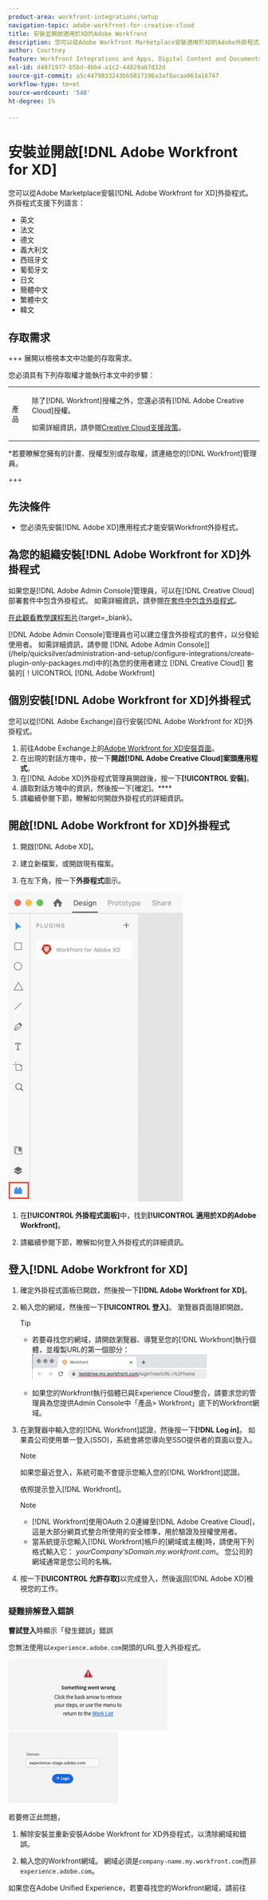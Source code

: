 ```yaml
---
product-area: workfront-integrations;setup
navigation-topic: adobe-workfront-for-creative-cloud
title: 安裝並開啟適用於XD的Adobe Workfront
description: 您可以從Adobe Workfront Marketplace安裝適用於XD的Adobe外掛程式。
author: Courtney
feature: Workfront Integrations and Apps, Digital Content and Documents
exl-id: d4971977-b5bd-4bb4-a1c2-44829a67d32d
source-git-commit: a5c4479833243bb5817196a3af8acaa063a16747
workflow-type: tm+mt
source-wordcount: '548'
ht-degree: 1%

---
```


# 安裝並開啟[!DNL Adobe Workfront for XD]

您可以從Adobe Marketplace安裝[!DNL Adobe Workfront for XD]外掛程式。 外掛程式支援下列語言：

* 英文
* 法文
* 德文
* 義大利文
* 西班牙文
* 葡萄牙文
* 日文
* 簡體中文
* 繁體中文
* 韓文

## 存取需求

+++ 展開以檢視本文中功能的存取需求。

您必須具有下列存取權才能執行本文中的步驟：

<table style="table-layout:auto"> 
 <col> 
 </col> 
 <col> 
 </col> 
 <tbody> 
 <!-- <tr> 
   <td role="rowheader">[!DNL Adobe Workfront] plan*</td> 
   <td> <p>[!UICONTROL Pro] or higher</p> </td> 
  </tr> 
  <tr data-mc-conditions=""> 
   <td role="rowheader">[!DNL Adobe Workfront] license*</td> 
   <td> <p>[!UICONTROL Work] or [!UICONTROL Plan]</p> </td> 
  </tr> -->
  <tr> 
   <td role="rowheader">產品</td> 
   <td><p>除了[!DNL Workfront]授權之外，您還必須有[!DNL Adobe Creative Cloud]授權。</p><p>如需詳細資訊，請參閱<a href="https://helpx.adobe.com/support/programs/cc-support-policy.html#cce" class="MCXref xref" xrefformat="{para}">Creative Cloud支援政策</a>。</p></td> 
  </tr> 
 </tbody> 
</table>

&#42;若要瞭解您擁有的計畫、授權型別或存取權，請連絡您的[!DNL Workfront]管理員。

+++

## 先決條件

* 您必須先安裝[!DNL Adobe XD]應用程式才能安裝Workfront外掛程式。

## 為您的組織安裝[!DNL Adobe Workfront for XD]外掛程式

如果您是[!DNL Adobe Admin Console]管理員，可以在[!DNL Creative Cloud]部署套件中包含外掛程式。 如需詳細資訊，請參閱[在套件中包含外掛程式](https://helpx.adobe.com/in/enterprise/using/manage-extensions.html)。

[在此觀看教學課程影片](https://www.youtube.com/watch?v=zzvXNLIBzrc){target=_blank}。

[!DNL Adobe Admin Console]管理員也可以建立僅含外掛程式的套件，以分發給使用者。 如需詳細資訊，請參閱 [!DNL Adobe Admin Console]](/help/quicksilver/administration-and-setup/configure-integrations/create-plugin-only-packages.md)中的[為您的使用者建立 [!DNL Creative Cloud]] 套裝的[！UICONTROL [!DNL Adobe Workfront] 

## 個別安裝[!DNL Adobe Workfront for XD]外掛程式

您可以從[!DNL Adobe Exchange]自行安裝[!DNL Adobe Workfront for XD]外掛程式。

1. 前往Adobe Exchange上的[Adobe Workfront for XD安裝頁面](https://exchange.adobe.com/apps/cc/4c3566f9?pluginId=4c3566f9&amp;workflow=share)。
1. 在出現的對話方塊中，按一下&#x200B;**開啟[!DNL Adobe Creative Cloud]案頭應用程式**。
1. 在[!DNL Adobe XD]外掛程式管理員開啟後，按一下&#x200B;**[!UICONTROL 安裝]**。
1. 讀取對話方塊中的資訊，然後按一下[確定]。****
1. 請繼續參閱下節，瞭解如何開啟外掛程式的詳細資訊。

## 開啟[!DNL Adobe Workfront for XD]外掛程式

1. 開啟[!DNL Adobe XD]。

1. 建立新檔案，或開啟現有檔案。

1. 在左下角，按一下&#x200B;**外掛程式**&#x200B;圖示。

![XD外掛程式視窗](assets/xd-plugin-window-350x620.png)

1. 在&#x200B;**[!UICONTROL 外掛程式面板]**&#x200B;中，找到&#x200B;**[!UICONTROL 適用於XD的Adobe Workfront]**。

1. 請繼續參閱下節，瞭解如何登入外掛程式的詳細資訊。

## 登入[!DNL Adobe Workfront for XD]

1. 確定外掛程式面板已開啟，然後按一下&#x200B;**[!DNL Adobe Workfront for XD]**。
1. 輸入您的網域，然後按一下&#x200B;**[!UICONTROL 登入]**。 瀏覽器頁面隨即開啟。

   >[!TIP]
   >
   >* 若要尋找您的網域，請開啟瀏覽器、導覽至您的[!DNL Workfront]執行個體，並複製URL的第一個部分：\
   >![尋找網域](assets/domain-350x50.png)
   >
   > * 如果您的Workfront執行個體已與Experience Cloud整合，請要求您的管理員為您提供Admin Console中「產品> Workfront」底下的Workfront網域。

1. 在瀏覽器中輸入您的[!DNL Workfront]認證，然後按一下&#x200B;**[!DNL Log in]**。 如果貴公司使用單一登入(SSO)，系統會將您導向至SSO提供者的頁面以登入。

   >[!NOTE]
   >
   >如果您最近登入，系統可能不會提示您輸入您的[!DNL Workfront]認證。

   依照提示登入[!DNL Workfront]。

   >[!NOTE]
   >
   >* [!DNL Workfront]使用OAuth 2.0連線至[!DNL Adobe Creative Cloud]，這是大部分網頁式整合所使用的安全標準，用於驗證及授權使用者。
   >* 當系統提示您輸入[!DNL Workfront]帳戶的[網域或主機]時，請使用下列格式輸入它： *yourCompany&#39;sDomain.my.workfront.com*。 您公司的網域通常是您公司的名稱。

1. 按一下&#x200B;**[!UICONTROL 允許存取]**&#x200B;以完成登入，然後返回[!DNL Adobe XD]檢視您的工作。

### 疑難排解登入錯誤

**嘗試登入**&#x200B;時顯示「發生錯誤」錯誤


您無法使用以`experience.adobe.com`開頭的URL登入外掛程式。

![登入錯誤](assets/plugin-log-in-error.png) ![網域](assets/incorrect-domain.png)


若要修正此問題，

1. 解除安裝並重新安裝Adobe Workfront for XD外掛程式，以清除網域和錯誤。

1. 輸入您的Workfront網域。 網域必須是`company-name.my.workfront.com`而非`experience.adobe.com`。

如果您在Adobe Unified Experience，若要尋找您的Workfront網域，請前往
